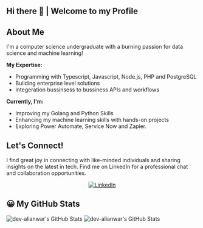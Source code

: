 ## Hi there 👋 | Welcome to my Profile

## About Me 
I'm a computer science undergraduate with a burning passion for data science and machine learning!

**My Expertise:**
- Programming with Typescript, Javascript, Node.js, PHP and PostgreSQL 
- Building enterprise level solutions
- Integeration bussinsess to bussiness APIs and workflows

**Currently, I'm:**
- Improving my Golang and Python Skills
- Enhancing my machine learning skills with hands-on projects
- Exploring Power Automate, Service Now and Zapier.

## Let's Connect!
I find great joy in connecting with like-minded individuals and sharing insights on the latest in tech. 
Find me on LinkedIn for a professional chat and collaboration opportunities.
<p align="center">
<a href="https://www.linkedin.com/in/ali-anwar-6b128241">
  <img src="https://img.shields.io/badge/LinkedIn-Ali%20Anwar-blue?style=flat&logo=linkedin" alt="LinkedIn">
</a>
</p>

<!--
**dev-alianwar/dev-alianwar** is a ✨ _special_ ✨ repository because its `README.md` (this file) appears on your GitHub profile.

Here are some ideas to get you started:

- 🔭 I’m currently working on ...
- 🌱 I’m currently learning ...
- 👯 I’m looking to collaborate on ...
- 🤔 I’m looking for help with ...
- 💬 Ask me about ...
- 📫 How to reach me: ...
- 😄 Pronouns: ...
- ⚡ Fun fact: ...
-->

## 😀 My GitHub Stats

<img src="https://github-readme-stats.vercel.app/api/top-langs/?username=dev-alianwar&theme=radial&show_icons=true&hide_border=false&layout=compact" alt="dev-alianwar's GitHub Stats" />

<img src="https://github-readme-stats.vercel.app/api?username=dev-alianwar&theme=radial&show_icons=true&hide_border=false&count_private=true" alt="dev-alianwar's GitHub Stats" />
